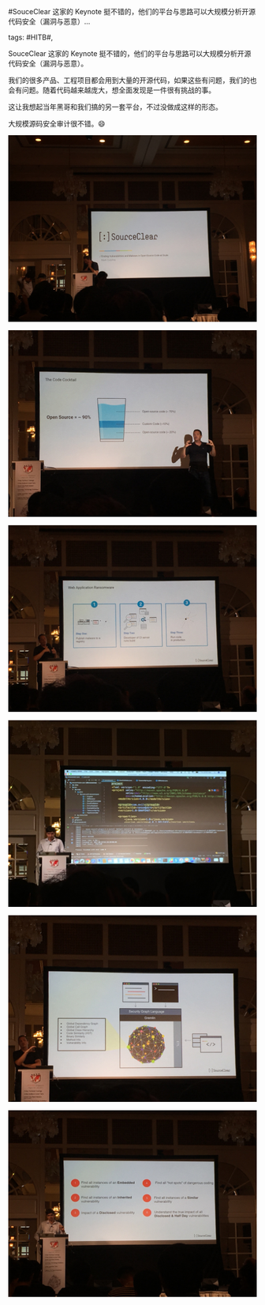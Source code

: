 #SouceClear 这家的 Keynote 挺不错的，他们的平台与思路可以大规模分析开源代码安全（漏洞与恶意）...

tags: #HITB#, 

SouceClear 这家的 Keynote 挺不错的，他们的平台与思路可以大规模分析开源代码安全（漏洞与恶意）。

我们的很多产品、工程项目都会用到大量的开源代码，如果这些有问题，我们的也会有问题。随着代码越来越庞大，想全面发现是一件很有挑战的事。

这让我想起当年黑哥和我们搞的另一套平台，不过没做成这样的形态。

大规模源码安全审计很不错。😄

![image_51112881548444](/assets/51112881548444.jpeg)

![image_48884118521218](/assets/48884118521218.jpeg)

![image_51112881548824](/assets/51112881548824.jpeg)

![image_28885118241151](/assets/28885118241151.jpeg)

![image_15552885418852](/assets/15552885418852.jpeg)

![image_88885118241182](/assets/88885118241182.jpeg)

[comment]: <> (topic_id:15555428154282)

[comment]: <> (create_time:2017-08-24T10:08:43.687+0800)

[comment]: <> (topic_type:talk)

[comment]: <> (owner:781244882_余弦)

